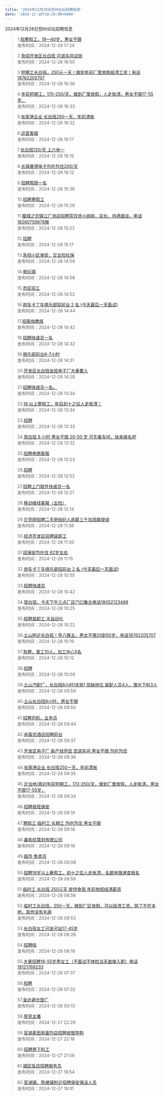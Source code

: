 ```yaml
---
title: '2024年12月28日邳州论坛招聘信息'
date: '2024-12-28T18:20:00+0800'
---
```

2024年12月28日邳州论坛招聘信息
<!--more-->
>1.[招寒假工，18—40岁，男女不限](https://www.pzzc.net/forum.php?mod=viewthread&tid=10480632)<br>
>发布时间：2024-12-28 17:24

>2.[急招开发区长白班
可进车间试岗](https://www.pzzc.net/forum.php?mod=viewthread&tid=10480628)<br>
>发布时间：2024-12-28 16:50

>3.[短期工长白班，250元一天！做到年前厂里放假结清工资！电话18762205707](https://www.pzzc.net/forum.php?mod=viewthread&tid=10480623)<br>
>发布时间：2024-12-28 16:36

>4.[年前短期工，170-250/天，做到厂里放假，人走账清，男女不限17-55岁，](https://www.pzzc.net/forum.php?mod=viewthread&tid=10480622)<br>
>发布时间：2024-12-28 16:33

>5.[张家港企业 长白班250一天，年前清账](https://www.pzzc.net/forum.php?mod=viewthread&tid=10480621)<br>
>发布时间：2024-12-28 16:32

>6.[运营客服](https://www.pzzc.net/forum.php?mod=viewthread&tid=10480618)<br>
>发布时间：2024-12-28 16:17

>7.[长白班120/天 上六休一](https://www.pzzc.net/forum.php?mod=viewthread&tid=10480617)<br>
>发布时间：2024-12-28 16:15

>8.[长城曼德电子包吃包住200/天](https://www.pzzc.net/forum.php?mod=viewthread&tid=10480615)<br>
>发布时间：2024-12-28 16:12

>9.[招聘帮厨一名](https://www.pzzc.net/forum.php?mod=viewthread&tid=10480610)<br>
>发布时间：2024-12-28 15:36

>10.[招聘寒假工](https://www.pzzc.net/forum.php?mod=viewthread&tid=10480608)<br>
>发布时间：2024-12-28 15:29

>11.[蜜城之恋锦江广场店招聘茶饮师小姐姐，店长，待遇面谈，电话18260759878微](https://www.pzzc.net/forum.php?mod=viewthread&tid=10480607)<br>
>发布时间：2024-12-28 15:22

>12.[招聘](https://www.pzzc.net/forum.php?mod=viewthread&tid=10480606)<br>
>发布时间：2024-12-28 15:17

>13.[急招小区保安，交五险社保](https://www.pzzc.net/forum.php?mod=viewthread&tid=10480602)<br>
>发布时间：2024-12-28 14:59

>14.[电玩城](https://www.pzzc.net/forum.php?mod=viewthread&tid=10480601)<br>
>发布时间：2024-12-28 14:58

>15.[市区招工](https://www.pzzc.net/forum.php?mod=viewthread&tid=10480600)<br>
>发布时间：2024-12-28 14:52

>16.[炮车卡丁车俱乐部招前台 2 名
(今天最后一天面试)](https://www.pzzc.net/forum.php?mod=viewthread&tid=10480599)<br>
>发布时间：2024-12-28 14:44

>17.[招瑜伽教练](https://www.pzzc.net/forum.php?mod=viewthread&tid=10480598)<br>
>发布时间：2024-12-28 14:42

>18.[招聘快递员一名](https://www.pzzc.net/forum.php?mod=viewthread&tid=10480595)<br>
>发布时间：2024-12-28 14:32

>19.[俱乐部前台6-7小时](https://www.pzzc.net/forum.php?mod=viewthread&tid=10480592)<br>
>发布时间：2024-12-28 14:31

>20.[开发区长白班坐班电子厂大量要人](https://www.pzzc.net/forum.php?mod=viewthread&tid=10480591)<br>
>发布时间：2024-12-28 14:28

>21.[招聘快递员一名。](https://www.pzzc.net/forum.php?mod=viewthread&tid=10480589)<br>
>发布时间：2024-12-28 13:34

>22.[18 以上寒假工，年后初十之后人走账清！](https://www.pzzc.net/forum.php?mod=viewthread&tid=10480588)<br>
>发布时间：2024-12-28 13:34

>23.[招聘](https://www.pzzc.net/forum.php?mod=viewthread&tid=10480587)<br>
>发布时间：2024-12-28 13:33

>24.[常白班 8 小时 男女不限 20-50 岁 可先看车间，快来报名吧](https://www.pzzc.net/forum.php?mod=viewthread&tid=10480586)<br>
>发布时间：2024-12-28 13:32

>25.[招聘电商客服](https://www.pzzc.net/forum.php?mod=viewthread&tid=10480582)<br>
>发布时间：2024-12-28 13:23

>26.[招聘](https://www.pzzc.net/forum.php?mod=viewthread&tid=10480570)<br>
>发布时间：2024-12-28 12:52

>27.[招聘上门取件快递员一名](https://www.pzzc.net/forum.php?mod=viewthread&tid=10480568)<br>
>发布时间：2024-12-28 12:21

>28.[移动接线客服（五险）](https://www.pzzc.net/forum.php?mod=viewthread&tid=10480567)<br>
>发布时间：2024-12-28 12:14

>29.[贝壳网招聘二手房经纪人底薪三千加高额提成](https://www.pzzc.net/forum.php?mod=viewthread&tid=10480564)<br>
>发布时间：2024-12-28 11:36

>30.[经济开发区招聘装卸工](https://www.pzzc.net/forum.php?mod=viewthread&tid=10480561)<br>
>发布时间：2024-12-28 11:30

>31.[招保安包吃住 62岁左右](https://www.pzzc.net/forum.php?mod=viewthread&tid=10480559)<br>
>发布时间：2024-12-28 11:15

>32.[炮车卡丁车俱乐部招前台 2 名
(今天最后一天面试)](https://www.pzzc.net/forum.php?mod=viewthread&tid=10480557)<br>
>发布时间：2024-12-28 10:55

>33.[招聘快递员](https://www.pzzc.net/forum.php?mod=viewthread&tid=10480552)<br>
>发布时间：2024-12-28 10:42

>34.[常白班，今天下午三点厂区门口集合电话18052123488](https://www.pzzc.net/forum.php?mod=viewthread&tid=10480548)<br>
>发布时间：2024-12-28 10:25

>35.[招聘装卸工 半自动化](https://www.pzzc.net/forum.php?mod=viewthread&tid=10480545)<br>
>发布时间：2024-12-28 10:22

>36.[土山附近长白班！早八晚五，男女不限20到50岁，电话18762205707](https://www.pzzc.net/forum.php?mod=viewthread&tid=10480543)<br>
>发布时间：2024-12-28 10:19

>37.[急聘，普工10人，加工中心5名](https://www.pzzc.net/forum.php?mod=viewthread&tid=10480541)<br>
>发布时间：2024-12-28 10:12

>38.[招聘](https://www.pzzc.net/forum.php?mod=viewthread&tid=10480540)<br>
>发布时间：2024-12-28 10:09

>39.[土山汽配厂，长白班8小时[庆祝]
现缺岗位 装配人员4人，激光下料3人](https://www.pzzc.net/forum.php?mod=viewthread&tid=10480539)<br>
>发布时间：2024-12-28 09:59

>40.[土山长白班8小时，男女不限](https://www.pzzc.net/forum.php?mod=viewthread&tid=10480536)<br>
>发布时间：2024-12-28 09:50

>41.[招聘司机，业务员](https://www.pzzc.net/forum.php?mod=viewthread&tid=10480533)<br>
>发布时间：2024-12-28 09:44

>42.[尚客优酒店招聘前台](https://www.pzzc.net/forum.php?mod=viewthread&tid=10480532)<br>
>发布时间：2024-12-28 09:37

>43.[开发区电子厂 新产线开启 空调车间 男女不限 包吃包住](https://www.pzzc.net/forum.php?mod=viewthread&tid=10480531)<br>
>发布时间：2024-12-28 09:36

>44.[张家港企业 长白班250一天，年前清账](https://www.pzzc.net/forum.php?mod=viewthread&tid=10480530)<br>
>发布时间：2024-12-28 09:35

>45.[沂当地/周边年前短期工，170-250/天，做到厂里放假，人走账清，男女不限17-55岁，](https://www.pzzc.net/forum.php?mod=viewthread&tid=10480529)<br>
>发布时间：2024-12-28 09:34

>46.[招聘夜班保安](https://www.pzzc.net/forum.php?mod=viewthread&tid=10480526)<br>
>发布时间：2024-12-28 09:19

>47.[寒假工 临时工 长期工 包吃包住 男女不限](https://www.pzzc.net/forum.php?mod=viewthread&tid=10480525)<br>
>发布时间：2024-12-28 09:18

>48.[鑫和玖策划有限公司](https://www.pzzc.net/forum.php?mod=viewthread&tid=10480523)<br>
>发布时间：2024-12-28 09:16

>49.[超市 售卖员](https://www.pzzc.net/forum.php?mod=viewthread&tid=10480522)<br>
>发布时间：2024-12-28 09:08

>50.[招聘18岁以上暑假工，初十之后人走账清，名额有限速度报名](https://www.pzzc.net/forum.php?mod=viewthread&tid=10480517)<br>
>发布时间：2024-12-28 08:59

>51.[临时工 长白班  250元天 提供食宿 年前放假结清薪资](https://www.pzzc.net/forum.php?mod=viewthread&tid=10480516)<br>
>发布时间：2024-12-28 08:56

>52.[临时工长白班，250一天，做到厂区放假，可以结清工资，除了不在本地，其他没有毛病](https://www.pzzc.net/forum.php?mod=viewthread&tid=10480513)<br>
>发布时间：2024-12-28 08:53

>53.[长白班女工可坐可站17-45岁](https://www.pzzc.net/forum.php?mod=viewthread&tid=10480506)<br>
>发布时间：2024-12-28 08:28

>54.[招聘啦](https://www.pzzc.net/forum.php?mod=viewthread&tid=10480505)<br>
>发布时间：2024-12-28 08:19

>55.[大量招聘16-55岁男女工（不面试不体检当天直接入职）电话18121769233](https://www.pzzc.net/forum.php?mod=viewthread&tid=10480501)<br>
>发布时间：2024-12-28 07:37

>56.[招聘](https://www.pzzc.net/forum.php?mod=viewthread&tid=10480500)<br>
>发布时间：2024-12-28 07:32

>57.[金达避光垫厂](https://www.pzzc.net/forum.php?mod=viewthread&tid=10480493)<br>
>发布时间：2024-12-28 00:13

>58.[带货主播](https://www.pzzc.net/forum.php?mod=viewthread&tid=10480491)<br>
>发布时间：2024-12-27 22:29

>59.[官湖麦田哥面包店招聘收银导购](https://www.pzzc.net/forum.php?mod=viewthread&tid=10480490)<br>
>发布时间：2024-12-27 22:18

>60.[招聘男下料工](https://www.pzzc.net/forum.php?mod=viewthread&tid=10480484)<br>
>发布时间：2024-12-27 21:56

>61.[城区饭店招聘服务员](https://www.pzzc.net/forum.php?mod=viewthread&tid=10480477)<br>
>发布时间：2024-12-27 18:54

>62.[官湖镇、陈楼镇附近招聘保安保洁人员](https://www.pzzc.net/forum.php?mod=viewthread&tid=10480473)<br>
>发布时间：2024-12-27 18:01

